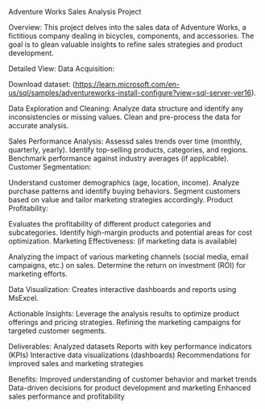 Adventure Works Sales Analysis Project

Overview:
This project delves into the sales data of Adventure Works, a fictitious company dealing in bicycles, components, and accessories. The goal is to glean valuable insights to refine sales strategies and product development.

Detailed View:
Data Acquisition:

Download dataset: (https://learn.microsoft.com/en-us/sql/samples/adventureworks-install-configure?view=sql-server-ver16).

Data Exploration and Cleaning:
Analyze data structure and identify any inconsistencies or missing values.
Clean and pre-process the data for accurate analysis.

Sales Performance Analysis:
Assessd sales trends over time (monthly, quarterly, yearly).
Identify top-selling products, categories, and regions.
Benchmark performance against industry averages (if applicable).
Customer Segmentation:

Understand customer demographics (age, location, income).
Analyze purchase patterns and identify buying behaviors.
Segment customers based on value and tailor marketing strategies accordingly.
Product Profitability:

Evaluates the profitability of different product categories and subcategories.
Identify high-margin products and potential areas for cost optimization.
Marketing Effectiveness: (if marketing data is available)

Analyzing the impact of various marketing channels (social media, email campaigns, etc.) on sales.
Determine the return on investment (ROI) for marketing efforts.

Data Visualization:
Creates interactive dashboards and reports using MsExcel.

Actionable Insights:
Leverage the analysis results to optimize product offerings and pricing strategies.
Refining the marketing campaigns for targeted customer segments.

Deliverables:
Analyzed datasets
Reports with key performance indicators (KPIs)
Interactive data visualizations (dashboards)
Recommendations for improved sales and marketing strategies

Benefits:
Improved understanding of customer behavior and market trends
Data-driven decisions for product development and marketing
Enhanced sales performance and profitability


